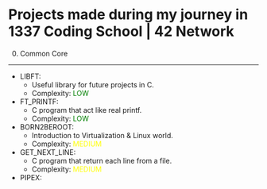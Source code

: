 # Projects made during my journey in 1337 Coding School | 42 Network

0. Common Core
  ------
  * LIBFT:
	  * Useful library for future projects in C.
      * Complexity: <span style="color:green;">LOW</span>
  * FT_PRINTF:
	  * C program that act like real printf.
      * Complexity: <span style="color:green;">LOW</span>
  * BORN2BEROOT:
	  * Introduction to Virtualization & Linux world.
      * Complexity: <span style="color:yellow;">MEDIUM</span>
  * GET_NEXT_LINE:
	  * C program that return each line from a file.
      * Complexity: <span style="color:yellow;">MEDIUM</span>
  * PIPEX: 